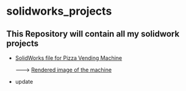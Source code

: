 # solidworks_projects

## This Repository will contain all my solidwork projects

- [SolidWorks file for Pizza Vending Machine](themachine.SLDASM)

  ---> [Rendered image of the machine](render1.jpg)

- update 
